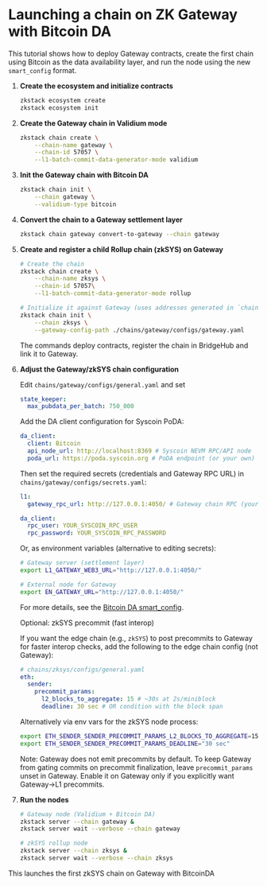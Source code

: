 # Launching a chain on ZK Gateway with Bitcoin DA

This tutorial shows how to deploy Gateway contracts, create the first chain using Bitcoin as the data availability
layer, and run the node using the new `smart_config` format.

1. **Create the ecosystem and initialize contracts**

   ```bash
   zkstack ecosystem create
   zkstack ecosystem init
   ```

2. **Create the Gateway chain in Validium mode**

   ```bash
   zkstack chain create \
       --chain-name gateway \
       --chain-id 57057 \
       --l1-batch-commit-data-generator-mode validium
   ```

3. **Init the Gateway chain with Bitcoin DA**

   ```bash
   zkstack chain init \
       --chain gateway \
       --validium-type bitcoin
   ```

4. **Convert the chain to a Gateway settlement layer**

   ```bash
   zkstack chain gateway convert-to-gateway --chain gateway
   ```

5. **Create and register a child Rollup chain (zkSYS) on Gateway**

   ```bash
   # Create the chain
   zkstack chain create \
       --chain-name zksys \
       --chain-id 57057\
       --l1-batch-commit-data-generator-mode rollup

   # Initialize it against Gateway (uses addresses generated in `chains/gateway/configs/gateway.yaml`)
   zkstack chain init \
       --chain zksys \
       --gateway-config-path ./chains/gateway/configs/gateway.yaml
   ```

   The commands deploy contracts, register the chain in BridgeHub and link it to Gateway.

6. **Adjust the Gateway/zkSYS chain configuration**

   Edit `chains/gateway/configs/general.yaml` and set

   ```yaml
   state_keeper:
     max_pubdata_per_batch: 750_000
   ```

   Add the DA client configuration for Syscoin PoDA:

   ```yaml
   da_client:
     client: Bitcoin
     api_node_url: http://localhost:8369 # Syscoin NEVM RPC/API node
     poda_url: https://poda.syscoin.org # PoDA endpoint (or your own)
   ```

   Then set the required secrets (credentials and Gateway RPC URL) in `chains/gateway/configs/secrets.yaml`:

   ```yaml
   l1:
     gateway_rpc_url: http://127.0.0.1:4050/ # Gateway chain RPC (your Gateway node)

   da_client:
     rpc_user: YOUR_SYSCOIN_RPC_USER
     rpc_password: YOUR_SYSCOIN_RPC_PASSWORD
   ```

   Or, as environment variables (alternative to editing secrets):

   ```bash
   # Gateway server (settlement layer)
   export L1_GATEWAY_WEB3_URL="http://127.0.0.1:4050/"

   # External node for Gateway
   export EN_GATEWAY_URL="http://127.0.0.1:4050/"
   ```

   For more details, see the [Bitcoin DA smart_config](./bitcoin-da-client.md#smart_config-example).

   Optional: zkSYS precommit (fast interop)

   If you want the edge chain (e.g., `zkSYS`) to post precommits to Gateway for faster interop checks, add the following
   to the edge chain config (not Gateway):

   ```yaml
   # chains/zksys/configs/general.yaml
   eth:
     sender:
       precommit_params:
         l2_blocks_to_aggregate: 15 # ~30s at 2s/miniblock
         deadline: 30 sec # OR condition with the block span
   ```

   Alternatively via env vars for the zkSYS node process:

   ```bash
   export ETH_SENDER_SENDER_PRECOMMIT_PARAMS_L2_BLOCKS_TO_AGGREGATE=15
   export ETH_SENDER_SENDER_PRECOMMIT_PARAMS_DEADLINE="30 sec"
   ```

   Note: Gateway does not emit precommits by default. To keep Gateway from gating commits on precommit finalization,
   leave `precommit_params` unset in Gateway. Enable it on Gateway only if you explicitly want Gateway→L1 precommits.

7. **Run the nodes**

   ```bash
   # Gateway node (Validium + Bitcoin DA)
   zkstack server --chain gateway &
   zkstack server wait --verbose --chain gateway

   # zkSYS rollup node
   zkstack server --chain zksys &
   zkstack server wait --verbose --chain zksys
   ```

This launches the first zkSYS chain on Gateway with BitcoinDA
